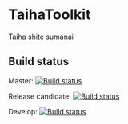 # TaihaToolkit
Taiha shite sumanai

## Build status

Master: [![Build status](https://ci.appveyor.com/api/projects/status/ul3yipe2nvcx30u6/branch/master?svg=true)](https://ci.appveyor.com/project/yas-mnkornym/taihatoolkit/branch/master)

Release candidate: [![Build status](https://ci.appveyor.com/api/projects/status/23jldfsy3hw3w7sx/branch/release-candidate?svg=true)](https://ci.appveyor.com/project/yas-mnkornym/taihatoolkit-op513/branch/release-candidate)

Develop: [![Build status](https://ci.appveyor.com/api/projects/status/4lpmkp00r9c4b8v0/branch/develop?svg=true)](https://ci.appveyor.com/project/yas-mnkornym/taihatoolkit-vlk6o/branch/develop)
